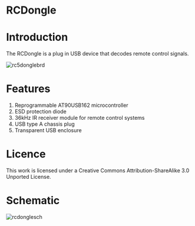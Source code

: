 RCDongle
=========
Introduction
============
The RCDongle is a plug in USB device that decodes remote control signals.

![rc5donglebrd](https://f.cloud.github.com/assets/5130298/889189/b3e92bc0-fa1a-11e2-9ac4-b6c3bb4fe6a3.PNG)


Features
========
1. Reprogrammable AT90USB162 microcontroller
2. ESD protection diode
3. 36kHz IR receiver module for remote control systems
4. USB type A chassis plug
5. Transparent USB enclosure

Licence
=======
This work is licensed under a Creative Commons Attribution-ShareAlike 3.0 Unported License.

Schematic
=========
![rcdonglesch](https://f.cloud.github.com/assets/5130298/889992/b11cdf44-fa2a-11e2-81b1-e0f3b9c9f151.png)
